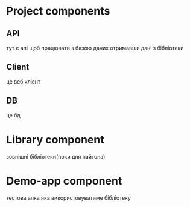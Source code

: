 # Project components
## API
тут є апі щоб працювати з базою даних отримавши дані з бібліотеки

## Client
це веб клієнт

## DB
це бд

# Library component
зовнішні бібліотеки(поки для пайтона)

# Demo-app component
тестова апка яка використовуватиме бібліотеку

